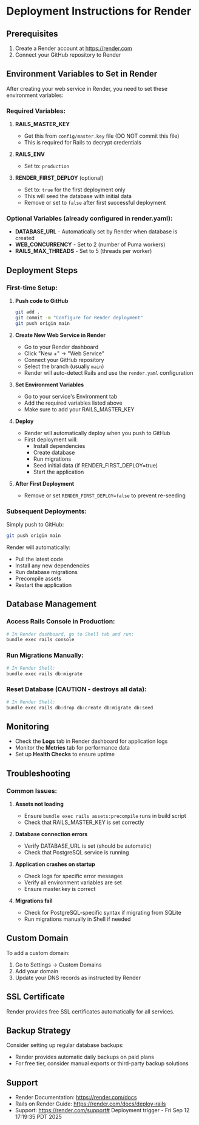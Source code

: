 # Deployment Instructions for Render

## Prerequisites

1. Create a Render account at https://render.com
2. Connect your GitHub repository to Render

## Environment Variables to Set in Render

After creating your web service in Render, you need to set these environment variables:

### Required Variables:

1. **RAILS_MASTER_KEY**
   - Get this from `config/master.key` file (DO NOT commit this file)
   - This is required for Rails to decrypt credentials
   
2. **RAILS_ENV**
   - Set to: `production`

3. **RENDER_FIRST_DEPLOY** (optional)
   - Set to: `true` for the first deployment only
   - This will seed the database with initial data
   - Remove or set to `false` after first successful deployment

### Optional Variables (already configured in render.yaml):

- **DATABASE_URL** - Automatically set by Render when database is created
- **WEB_CONCURRENCY** - Set to 2 (number of Puma workers)
- **RAILS_MAX_THREADS** - Set to 5 (threads per worker)

## Deployment Steps

### First-time Setup:

1. **Push code to GitHub**
   ```bash
   git add .
   git commit -m "Configure for Render deployment"
   git push origin main
   ```

2. **Create New Web Service in Render**
   - Go to your Render dashboard
   - Click "New +" → "Web Service"
   - Connect your GitHub repository
   - Select the branch (usually `main`)
   - Render will auto-detect Rails and use the `render.yaml` configuration

3. **Set Environment Variables**
   - Go to your service's Environment tab
   - Add the required variables listed above
   - Make sure to add your RAILS_MASTER_KEY

4. **Deploy**
   - Render will automatically deploy when you push to GitHub
   - First deployment will:
     - Install dependencies
     - Create database
     - Run migrations
     - Seed initial data (if RENDER_FIRST_DEPLOY=true)
     - Start the application

5. **After First Deployment**
   - Remove or set `RENDER_FIRST_DEPLOY=false` to prevent re-seeding

### Subsequent Deployments:

Simply push to GitHub:
```bash
git push origin main
```

Render will automatically:
- Pull the latest code
- Install any new dependencies
- Run database migrations
- Precompile assets
- Restart the application

## Database Management

### Access Rails Console in Production:
```bash
# In Render dashboard, go to Shell tab and run:
bundle exec rails console
```

### Run Migrations Manually:
```bash
# In Render Shell:
bundle exec rails db:migrate
```

### Reset Database (CAUTION - destroys all data):
```bash
# In Render Shell:
bundle exec rails db:drop db:create db:migrate db:seed
```

## Monitoring

- Check the **Logs** tab in Render dashboard for application logs
- Monitor the **Metrics** tab for performance data
- Set up **Health Checks** to ensure uptime

## Troubleshooting

### Common Issues:

1. **Assets not loading**
   - Ensure `bundle exec rails assets:precompile` runs in build script
   - Check that RAILS_MASTER_KEY is set correctly

2. **Database connection errors**
   - Verify DATABASE_URL is set (should be automatic)
   - Check that PostgreSQL service is running

3. **Application crashes on startup**
   - Check logs for specific error messages
   - Verify all environment variables are set
   - Ensure master.key is correct

4. **Migrations fail**
   - Check for PostgreSQL-specific syntax if migrating from SQLite
   - Run migrations manually in Shell if needed

## Custom Domain

To add a custom domain:
1. Go to Settings → Custom Domains
2. Add your domain
3. Update your DNS records as instructed by Render

## SSL Certificate

Render provides free SSL certificates automatically for all services.

## Backup Strategy

Consider setting up regular database backups:
- Render provides automatic daily backups on paid plans
- For free tier, consider manual exports or third-party backup solutions

## Support

- Render Documentation: https://render.com/docs
- Rails on Render Guide: https://render.com/docs/deploy-rails
- Support: https://render.com/support# Deployment trigger - Fri Sep 12 17:19:35 PDT 2025
